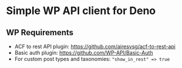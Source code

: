 # Simple WP API client for Deno

## WP Requirements

- ACF to rest API plugin: https://github.com/airesvsg/acf-to-rest-api
- Basic auth plugin: https://github.com/WP-API/Basic-Auth
- For custom post types and taxonomies: `"show_in_rest" => true`
